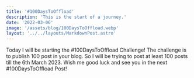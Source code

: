 ```yaml
---
title: '#100DaysToOffload'
description: 'This is the start of a journey.'
date: '2022-03-06'
image: '/assets/blog/100DaysToOffload.webp'
layout: '../../layouts/MarkdownPost.astro'
---
```

Today I will be starting the #100DaysToOffload Challenge! The challenge is to publish 100 post in your blog.
So I will be trying to post at least 100 posts till the 6th March 2023.
Wish me good luck and see you in the next #100DaysToOffload Post!
